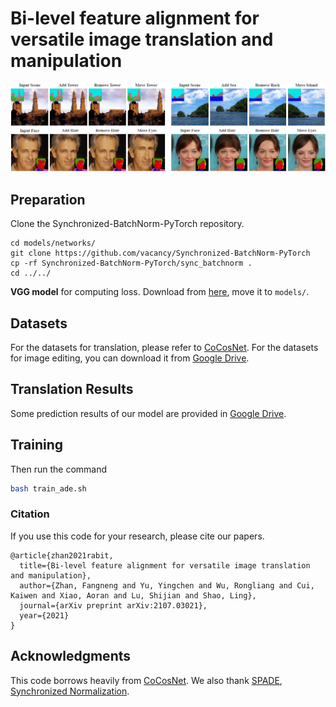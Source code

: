 # Bi-level feature alignment for versatile image translation and manipulation
![Teaser](teaser.png)

## Preparation
Clone the Synchronized-BatchNorm-PyTorch repository.
```
cd models/networks/
git clone https://github.com/vacancy/Synchronized-BatchNorm-PyTorch
cp -rf Synchronized-BatchNorm-PyTorch/sync_batchnorm .
cd ../../
```

**VGG model** for computing loss. Download from [here](https://drive.google.com/file/d/1fp7DAiXdf0Ay-jANb8f0RHYLTRyjNv4m/view?usp=sharing), move it to `models/`.



## Datasets
For the datasets for translation, please refer to [CoCosNet](https://github.com/microsoft/CoCosNet).
For the datasets for image editing, you can download it from [Google Drive](https://drive.google.com/file/d/1irgkoyjae8hXZ-zZmiUlX1NQjnLbPE9S/view?usp=sharing).

## Translation Results
Some prediction results of our model are provided in [Google Drive](https://drive.google.com/file/d/1to6_wFfMSQ0sA8e8Fl73OuMiHFv8TtbX/view?usp=sharing).


## Training
Then run the command 
````bash
bash train_ade.sh
````

### Citation
If you use this code for your research, please cite our papers.
```
@article{zhan2021rabit,
  title={Bi-level feature alignment for versatile image translation and manipulation},
  author={Zhan, Fangneng and Yu, Yingchen and Wu, Rongliang and Cui, Kaiwen and Xiao, Aoran and Lu, Shijian and Shao, Ling},
  journal={arXiv preprint arXiv:2107.03021},
  year={2021}
}
```

## Acknowledgments
This code borrows heavily from [CoCosNet](https://github.com/microsoft/CoCosNet). We also thank [SPADE](https://github.com/NVlabs/SPADE), [Synchronized Normalization](https://github.com/vacancy/Synchronized-BatchNorm-PyTorch).

